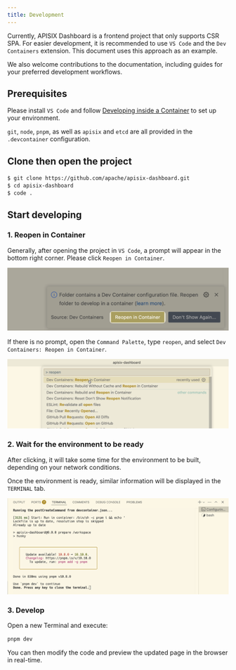 ```yaml
---
title: Development
---
```


Currently, APISIX Dashboard is a frontend project that only supports CSR SPA. For easier development, it is recommended to use `VS Code` and the `Dev Containers` extension. This document uses this approach as an example.

We also welcome contributions to the documentation, including guides for your preferred development workflows.

## Prerequisites

Please install `VS Code` and follow [Developing inside a Container](https://code.visualstudio.com/docs/devcontainers/containers) to set up your environment.

`git`, `node`, `pnpm`, as well as `apisix` and `etcd` are all provided in the `.devcontainer` configuration.

## Clone then open the project

```sh
$ git clone https://github.com/apache/apisix-dashboard.git
$ cd apisix-dashboard
$ code .
```

## Start developing

### 1. Reopen in Container

Generally, after opening the project in `VS Code`, a prompt will appear in the bottom right corner. Please click `Reopen in Container`.

![Reopen in Container](./assets/development/reopen-in-container.png)

If there is no prompt, open the `Command Palette`, type `reopen`, and select `Dev Containers: Reopen in Container`.

![Click `Dev Containers: Reopen in Container` in `Command Palette`](./assets/development/command-reopen-in-container.png)

### 2. Wait for the environment to be ready

After clicking, it will take some time for the environment to be built, depending on your network conditions. 

Once the environment is ready, similar information will be displayed in the `TERMINAL` tab.

![Environment is Ready](./assets/development/env-is-ready.png)

### 3. Develop

Open a new Terminal and execute:

```sh
pnpm dev
```

You can then modify the code and preview the updated page in the browser in real-time.
